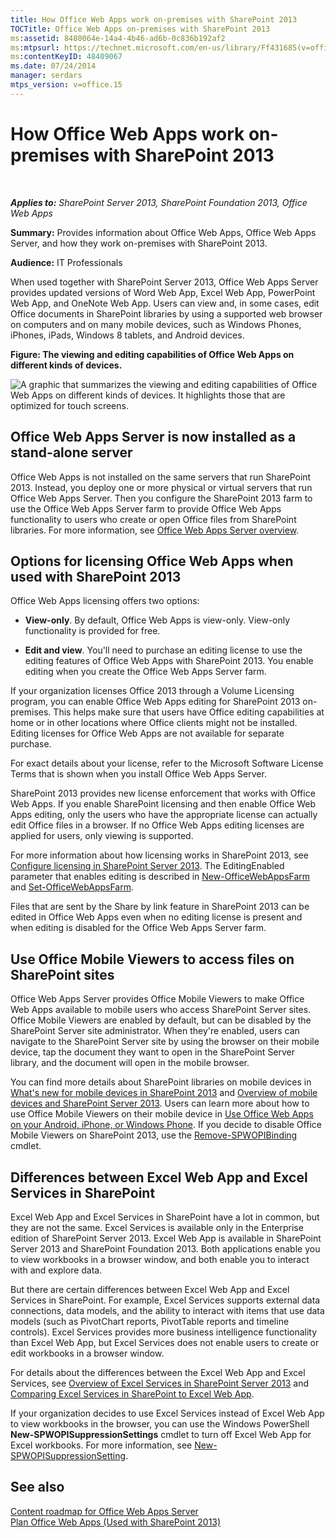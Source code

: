 ```yaml
---
title: How Office Web Apps work on-premises with SharePoint 2013
TOCTitle: Office Web Apps on-premises with SharePoint 2013
ms:assetid: 8480064e-14a4-4b46-ad6b-0c836b192af2
ms:mtpsurl: https://technet.microsoft.com/en-us/library/Ff431685(v=office.15)
ms:contentKeyID: 48409067
ms.date: 07/24/2014
manager: serdars
mtps_version: v=office.15
---
```


# How Office Web Apps work on-premises with SharePoint 2013

 

_**Applies to:** SharePoint Server 2013, SharePoint Foundation 2013, Office Web Apps_


**Summary:** Provides information about Office Web Apps, Office Web Apps Server, and how they work on-premises with SharePoint 2013.

**Audience:** IT Professionals

When used together with SharePoint Server 2013, Office Web Apps Server provides updated versions of Word Web App, Excel Web App, PowerPoint Web App, and OneNote Web App. Users can view and, in some cases, edit Office documents in SharePoint libraries by using a supported web browser on computers and on many mobile devices, such as Windows Phones, iPhones, iPads, Windows 8 tablets, and Android devices.


**Figure: The viewing and editing capabilities of Office Web Apps on different kinds of devices.**

![A graphic that summarizes the viewing and editing capabilities of Office Web Apps on different kinds of devices. It highlights those that are optimized for touch screens.](images/Ff431685.8bf76669-f511-4e02-8ed3-d658e9e746f0(Office.15).gif "A graphic that summarizes the viewing and editing capabilities of Office Web Apps on different kinds of devices. It highlights those that are optimized for touch screens.")

## Office Web Apps Server is now installed as a stand-alone server

Office Web Apps is not installed on the same servers that run SharePoint 2013. Instead, you deploy one or more physical or virtual servers that run Office Web Apps Server. Then you configure the SharePoint 2013 farm to use the Office Web Apps Server farm to provide Office Web Apps functionality to users who create or open Office files from SharePoint libraries. For more information, see [Office Web Apps Server overview](office-web-apps-server-overview.md).

## Options for licensing Office Web Apps when used with SharePoint 2013

Office Web Apps licensing offers two options:

  - **View-only**. By default, Office Web Apps is view-only. View-only functionality is provided for free.

  - **Edit and view**. You'll need to purchase an editing license to use the editing features of Office Web Apps with SharePoint 2013. You enable editing when you create the Office Web Apps Server farm.

If your organization licenses Office 2013 through a Volume Licensing program, you can enable Office Web Apps editing for SharePoint 2013 on-premises. This helps make sure that users have Office editing capabilities at home or in other locations where Office clients might not be installed. Editing licenses for Office Web Apps are not available for separate purchase.

For exact details about your license, refer to the Microsoft Software License Terms that is shown when you install Office Web Apps Server.

SharePoint 2013 provides new license enforcement that works with Office Web Apps. If you enable SharePoint licensing and then enable Office Web Apps editing, only the users who have the appropriate license can actually edit Office files in a browser. If no Office Web Apps editing licenses are applied for users, only viewing is supported.

For more information about how licensing works in SharePoint 2013, see [Configure licensing in SharePoint Server 2013](https://technet.microsoft.com/library/jj219627\(v=office.15\)). The EditingEnabled parameter that enables editing is described in [New-OfficeWebAppsFarm](/powershell/module/officewebapps/new-officewebappsfarm?view=officewebapps-ps) and [Set-OfficeWebAppsFarm](/powershell/module/officewebapps/set-officewebappsfarm?view=officewebapps-ps).

Files that are sent by the Share by link feature in SharePoint 2013 can be edited in Office Web Apps even when no editing license is present and when editing is disabled for the Office Web Apps Server farm.

## Use Office Mobile Viewers to access files on SharePoint sites

Office Web Apps Server provides Office Mobile Viewers to make Office Web Apps available to mobile users who access SharePoint Server sites. Office Mobile Viewers are enabled by default, but can be disabled by the SharePoint Server site administrator. When they're enabled, users can navigate to the SharePoint Server site by using the browser on their mobile device, tap the document they want to open in the SharePoint Server library, and the document will open in the mobile browser.

You can find more details about SharePoint libraries on mobile devices in [What's new for mobile devices in SharePoint 2013](https://technet.microsoft.com/library/fp161352\(v=office.15\)) and [Overview of mobile devices and SharePoint Server 2013](https://technet.microsoft.com/library/fp161351\(v=office.15\)). Users can learn more about how to use Office Mobile Viewers on their mobile device in [Use Office Web Apps on your Android, iPhone, or Windows Phone](https://go.microsoft.com/fwlink/p/?linkid=271045). If you decide to disable Office Mobile Viewers on SharePoint 2013, use the [Remove-SPWOPIBinding](/powershell/module/sharepoint-server/Remove-SPWOPIBinding?view=sharepoint-ps) cmdlet.

## Differences between Excel Web App and Excel Services in SharePoint

Excel Web App and Excel Services in SharePoint have a lot in common, but they are not the same. Excel Services is available only in the Enterprise edition of SharePoint Server 2013. Excel Web App is available in SharePoint Server 2013 and SharePoint Foundation 2013. Both applications enable you to view workbooks in a browser window, and both enable you to interact with and explore data.

But there are certain differences between Excel Web App and Excel Services in SharePoint. For example, Excel Services supports external data connections, data models, and the ability to interact with items that use data models (such as PivotChart reports, PivotTable reports and timeline controls). Excel Services provides more business intelligence functionality than Excel Web App, but Excel Services does not enable users to create or edit workbooks in a browser window.

For details about the differences between the Excel Web App and Excel Services, see [Overview of Excel Services in SharePoint Server 2013](https://technet.microsoft.com/library/ee424405\(v=office.15\)) and [Comparing Excel Services in SharePoint to Excel Web App](https://go.microsoft.com/fwlink/p/?linkid=255460).

If your organization decides to use Excel Services instead of Excel Web App to view workbooks in the browser, you can use the Windows PowerShell **New-SPWOPISuppressionSettings** cmdlet to turn off Excel Web App for Excel workbooks. For more information, see [New-SPWOPISuppressionSetting](/powershell/module/sharepoint-server/New-SPWOPISuppressionSetting?view=sharepoint-ps).

## See also


[Content roadmap for Office Web Apps Server](content-roadmap-for-office-web-apps-server.md)  
[Plan Office Web Apps (Used with SharePoint 2013)](plan-office-web-apps-used-with-sharepoint-2013.md)  
